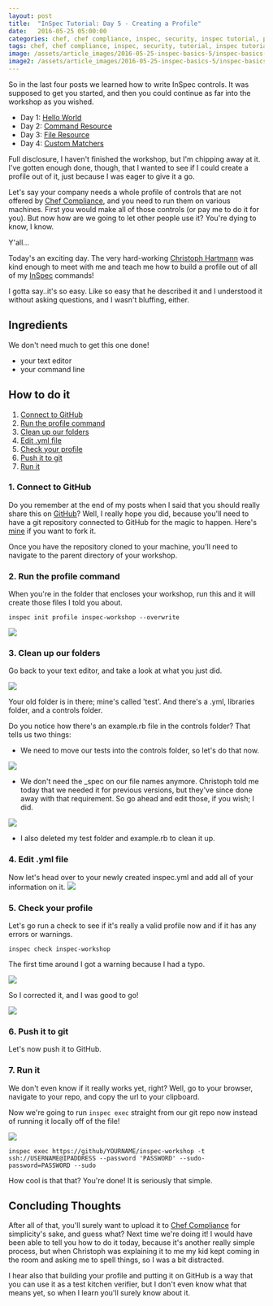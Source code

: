 ```yaml
---
layout: post
title:  "InSpec Tutorial: Day 5 - Creating a Profile"
date:   2016-05-25 05:00:00
categories: chef, chef compliance, inspec, security, inspec tutorial, profile
tags: chef, chef compliance, inspec, security, tutorial, inspec tutorial, profile
image: /assets/article_images/2016-05-25-inspec-basics-5/inspec-basics-5.jpg
image2: /assets/article_images/2016-05-25-inspec-basics-5/inspec-basics-5-mobile.jpg
---
```

So in the last four posts we learned how to write InSpec controls. It was supposed to get you started, and then you could continue as far into the workshop as you wished.  
  
  - Day 1: [Hello World](http://www.anniehedgie.com/inspec-basics-1) 
  - Day 2: [Command Resource](http://www.anniehedgie.com/inspec-basics-2)
  - Day 3: [File Resource](http://www.anniehedgie.com/inspec-basics-3)
  - Day 4: [Custom Matchers](http://www.anniehedgie.com/inspec-basics-4)
  
Full disclosure, I haven't finished the workshop, but I'm chipping away at it. I've gotten enough done, though, that I wanted to see if I could create a profile out of it, just because I was eager to give it a go.

Let's say your company needs a whole profile of controls that are not offered by [Chef Compliance](https://www.chef.io/compliance/), and you need to run them on various machines. First you would make all of those controls (or pay me to do it for you). But now how are we going to let other people use it? You're dying to know, I know.

Y'all...

Today's an exciting day. The very hard-working [Christoph Hartmann](https://twitter.com/chri_hartmann) was kind enough to meet with me and teach me how to build a profile out of all of my [InSpec](https://www.chef.io/inspec/) commands! 

I gotta say..it's so easy. Like so easy that he described it and I understood it without asking questions, and I wasn't bluffing, either. 

## Ingredients
We don't need much to get this one done!
  
  - your text editor  
  - your command line

## How to do it
1. [Connect to GitHub](#connect-to-github)
2. [Run the profile command](#run-the-profile-command)
3. [Clean up our folders](#clean-up-our-folders) 
4. [Edit .yml file](#edit-yml-file)
5. [Check your profile](#check-your-profile)
6. [Push it to git](#push-it-to-git)
7. [Run it](#run-it)

### 1. Connect to GitHub
Do you remember at the end of my posts when I said that you should really share this on [GitHub](http://www.github.com)? Well, I really hope you did, because you'll need to have a git repository connected to GitHub for the magic to happen. Here's [mine](https://github.com/anniehedgpeth/inspec-workshop.git) if you want to fork it.

Once you have the repository cloned to your machine, you'll need to navigate to the parent directory of your workshop. 

### 2. Run the profile command
When you're in the folder that encloses your workshop, run this and it will create those files I told you about.

```
inspec init profile inspec-workshop --overwrite
```
![](/assets/article_images/2016-05-25-inspec-basics-5/01-init-profile.png)

### 3. Clean up our folders
Go back to your text editor, and take a look at what you just did.

![](/assets/article_images/2016-05-25-inspec-basics-5/02-controls.png)

Your old folder is in there; mine's called 'test'. And there's a .yml, libraries folder, and a controls folder. 

Do you notice how there's an example.rb file in the controls folder? That tells us two things:

  - We need to move our tests into the controls folder, so let's do that now.
  
![](/assets/article_images/2016-05-25-inspec-basics-5/03-move-files.png)

  - We don't need the _spec on our file names anymore. Christoph told me today that we needed it for previous versions, but they've since done away with that requirement. So go ahead and edit those, if you wish; I did. 

![](/assets/article_images/2016-05-25-inspec-basics-5/04-rename.png)

  - I also deleted my test folder and example.rb to clean it up.

### 4. Edit .yml file
Now let's head over to your newly created inspec.yml and add all of your information on it.
![](/assets/article_images/2016-05-25-inspec-basics-5/05-yml.png)

### 5. Check your profile
Let's go run a check to see if it's really a valid profile now and if it has any errors or warnings.

```
inspec check inspec-workshop
```

The first time around I got a warning because I had a typo.

![](/assets/article_images/2016-05-25-inspec-basics-5/07-warning.png)

So I corrected it, and I was good to go!

![](/assets/article_images/2016-05-25-inspec-basics-5/08-no-warning.png)

### 6. Push it to git
Let's now push it to GitHub. 

### 7. Run it
We don't even know if it really works yet, right? Well, go to your browser, navigate to your repo, and copy the url to your clipboard.

Now we're going to run `inspec exec` straight from our git repo now instead of running it locally off of the file! 

![](/assets/article_images/2016-05-25-inspec-basics-5/06-git.png)

```
inspec exec https://github/YOURNAME/inspec-workshop -t ssh://USERNAME@IPADDRESS --password 'PASSWORD' --sudo-password=PASSWORD --sudo
```

How cool is that that? You're done! It is seriously that simple. 

## Concluding Thoughts
After all of that, you'll surely want to upload it to [Chef Compliance](https://www.chef.io/compliance/) for simplicity's sake, and guess what? Next time we're doing it! I would have been able to tell you how to do it today, because it's another really simple process, but when Christoph was explaining it to me my kid kept coming in the room and asking me to spell things, so I was a bit distracted. 

I hear also that building your profile and putting it on GitHub is a way that you can use it as a test kitchen verifier, but I don't even know what that means yet, so when I learn you'll surely know about it. 